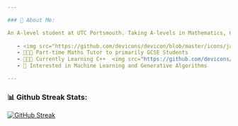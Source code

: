 ```yaml
---

### 🤗 About Me:

An A-level student at UTC Portsmouth. Taking A-levels in Mathematics, Computer Science and Engineering 📚
    
   - <img src="https://github.com/devicons/devicon/blob/master/icons/javascript/javascript-original.svg" title="JavaScript" alt="JavaScript" width=20 height=20/> Intermediate JavaScript Programmer
   - 🧑🏻‍🏫 Part-time Maths Tutor to primarily GCSE Students
   - 🧑🏻‍💻 Currently Learning C++  <img src="https://github.com/devicons/devicon/blob/master/icons/cplusplus/cplusplus-original.svg" title="C++" alt="C++" width=20 height=20/>
   - 🤖 Interested in Machine Learning and Generative Algorithms 

---
```


### 📊 Github Streak Stats: 

[![GitHub Streak](https://streak-stats.demolab.com/?user=will-b106&theme=vue-dark)](https://git.io/streak-stats)

